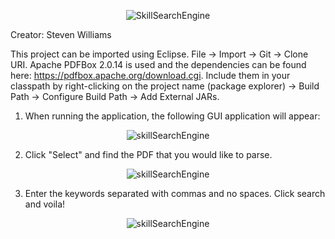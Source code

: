 <p align="center">
  <img src="https://github.com/bluesNbrews/SkillSearchEngine/blob/master/titleImage.png" title="SkillSearchEngine">
</p>

Creator: Steven Williams

This project can be imported using Eclipse. File -> Import -> Git -> Clone URI.
Apache PDFBox 2.0.14 is used and the dependencies can be found here: https://pdfbox.apache.org/download.cgi. 
Include them in your classpath by right-clicking on the project name (package explorer) -> Build Path -> Configure Build Path -> Add External JARs. 

1) When running the application, the following GUI application will appear:
<p align="center">
  <img src="https://github.com/bluesNbrews/SkillSearchEngine/blob/master/guiImage.png" title="skillSearchEngine">
</p>

2) Click "Select" and find the PDF that you would like to parse.  
<p align="center">
  <img src="https://github.com/bluesNbrews/SkillSearchEngine/blob/master/fileSearch.png" title="skillSearchEngine">
</p>

3) Enter the keywords separated with commas and no spaces. Click search and voila!
<p align="center">
  <img src="https://github.com/bluesNbrews/SkillSearchEngine/blob/master/afterRun.png" title="skillSearchEngine">
</p>

